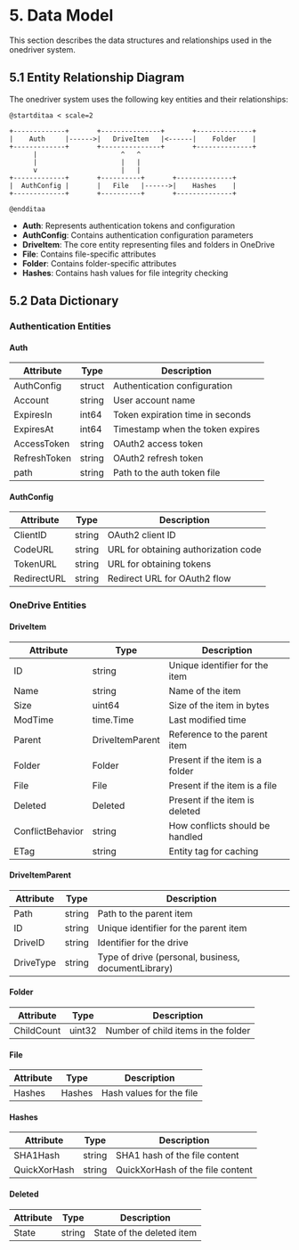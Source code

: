 # 5. Data Model

This section describes the data structures and relationships used in the onedriver system.

## 5.1 Entity Relationship Diagram

The onedriver system uses the following key entities and their relationships:

```plantuml
@startditaa < scale=2

+-------------+       +---------------+       +--------------+
|    Auth     |------>|   DriveItem   |<------|    Folder    |
+-------------+       +---------------+       +--------------+
      |                     ^   ^
      |                     |   |
      v                     |   |
+-------------+       +----------+       +--------------+
|  AuthConfig |       |   File   |------>|    Hashes    |
+-------------+       +----------+       +--------------+

@endditaa
```

- **Auth**: Represents authentication tokens and configuration
- **AuthConfig**: Contains authentication configuration parameters
- **DriveItem**: The core entity representing files and folders in OneDrive
- **File**: Contains file-specific attributes
- **Folder**: Contains folder-specific attributes
- **Hashes**: Contains hash values for file integrity checking

## 5.2 Data Dictionary

### Authentication Entities

#### Auth
| Attribute    | Type   | Description                                      |
|--------------|--------|--------------------------------------------------|
| AuthConfig   | struct | Authentication configuration                     |
| Account      | string | User account name                                |
| ExpiresIn    | int64  | Token expiration time in seconds                 |
| ExpiresAt    | int64  | Timestamp when the token expires                 |
| AccessToken  | string | OAuth2 access token                              |
| RefreshToken | string | OAuth2 refresh token                             |
| path         | string | Path to the auth token file                      |

#### AuthConfig
| Attribute   | Type   | Description                                      |
|-------------|--------|--------------------------------------------------|
| ClientID    | string | OAuth2 client ID                                 |
| CodeURL     | string | URL for obtaining authorization code             |
| TokenURL    | string | URL for obtaining tokens                         |
| RedirectURL | string | Redirect URL for OAuth2 flow                     |

### OneDrive Entities

#### DriveItem
| Attribute        | Type           | Description                                      |
|------------------|----------------|--------------------------------------------------|
| ID               | string         | Unique identifier for the item                   |
| Name             | string         | Name of the item                                 |
| Size             | uint64         | Size of the item in bytes                        |
| ModTime          | time.Time      | Last modified time                               |
| Parent           | DriveItemParent| Reference to the parent item                     |
| Folder           | Folder         | Present if the item is a folder                  |
| File             | File           | Present if the item is a file                    |
| Deleted          | Deleted        | Present if the item is deleted                   |
| ConflictBehavior | string         | How conflicts should be handled                  |
| ETag             | string         | Entity tag for caching                           |

#### DriveItemParent
| Attribute  | Type   | Description                                      |
|------------|--------|--------------------------------------------------|
| Path       | string | Path to the parent item                          |
| ID         | string | Unique identifier for the parent item            |
| DriveID    | string | Identifier for the drive                         |
| DriveType  | string | Type of drive (personal, business, documentLibrary) |

#### Folder
| Attribute  | Type   | Description                                      |
|------------|--------|--------------------------------------------------|
| ChildCount | uint32 | Number of child items in the folder              |

#### File
| Attribute | Type   | Description                                      |
|-----------|--------|--------------------------------------------------|
| Hashes    | Hashes | Hash values for the file                         |

#### Hashes
| Attribute    | Type   | Description                                      |
|--------------|--------|--------------------------------------------------|
| SHA1Hash     | string | SHA1 hash of the file content                    |
| QuickXorHash | string | QuickXorHash of the file content                 |

#### Deleted
| Attribute | Type   | Description                                      |
|-----------|--------|--------------------------------------------------|
| State     | string | State of the deleted item                        |
